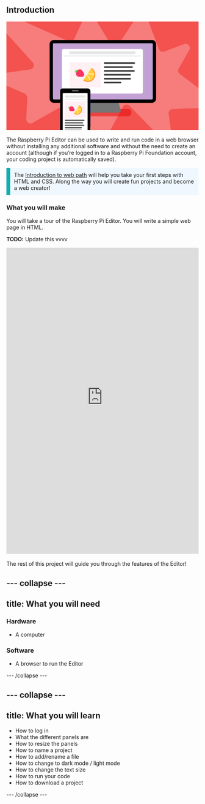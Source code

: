 ## Introduction

![Illustration of a computer screen and a phone screen, both displaying a web page.](images/html_and_css_placeholder.png)

The Raspberry Pi Editor can be used to write and run code in a web browser without installing any additional software and without the need to create an account (although if you’re logged in to a Raspberry Pi Foundation account, your coding project is automatically saved).

<div>
<p style="border-left: solid; border-width:10px; border-color: #0faeb0; background-color: aliceblue; padding: 10px;">
 The <span style="color: #0faeb0"><a href="https://projects.raspberrypi.org/en/pathways/microbit-intro">Introduction to web path</a></span> will help you take your first steps with HTML and CSS. Along the way you will create fun projects and become a web creator!
</p>
</div>

### What you will make

You will take a tour of the Raspberry Pi Editor. You will write a simple web page in HTML.

**TODO:** Update this vvvv
<iframe src="https://staging-editor.raspberrypi.org/en/embed/viewer/html-guide-complete" width="100%" height="800" frameborder="0" marginwidth="0" marginheight="0" allowfullscreen> </iframe>

The rest of this project will guide you through the features of the Editor!

--- collapse ---
---
title: What you will need
---
### Hardware

+ A computer

### Software

+ A browser to run the Editor

--- /collapse ---

--- collapse ---
---
title: What you will learn
---

+ How to log in
+ What the different panels are
+ How to resize the panels
+ How to name a project
+ How to add/rename a file
+ How to change to dark mode / light mode
+ How to change the text size
+ How to run your code
+ How to download a project

--- /collapse ---
